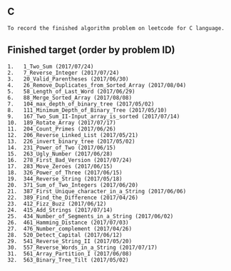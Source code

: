 ## C  
    To record the finished algorithm problem on leetcode for C language.  
  
## Finished target (order by problem ID)    
	1.	 1_Two_Sum (2017/07/24)  
	2.	 7_Reverse_Integer (2017/07/24)  
	3.	 20_Valid_Parentheses (2017/06/30)  
	4.	 26_Remove_Duplicates_from_Sorted_Array (2017/08/04)  
	5.	 58_Length_of_Last_Word (2017/06/29)  
	6.	 88_Merge_Sorted_Array (2017/08/08)  
	7.	 104_max_depth_of_binary_tree (2017/05/02)  
	8.	 111_Minimum_Depth_of_Binary_Tree (2017/05/10)  
	9.	 167_Two_Sum_II-Input_array_is_sorted (2017/07/14)  
	10.	 189_Rotate_Array (2017/07/17)  
	11.	 204_Count_Primes (2017/06/26)   
	12.	 206_Reverse_Linked_List (2017/05/21)  
	13.	 226_invert_binary_tree (2017/05/02)  
	14.	 231_Power_of_Two (2017/06/15)  
	15.	 263_Ugly_Number (2017/06/28)  
	16.	 278_First_Bad_Version (2017/07/24)  
	17.	 283_Move_Zeroes (2017/06/15)  
	18.	 326_Power_of_Three (2017/06/15)  
	19.	 344_Reverse_String (2017/05/18)  
	20.	 371_Sum_of_Two_Integers (2017/06/20)  
	21.	 387_First_Unique_character_in_a_String (2017/06/06)  
	22.	 389_Find_the_Difference (2017/04/26)  
	23.	 412_Fizz_Buzz (2017/06/12)  
	24.	 415_Add_Strings (2017/07/14)  
	25.	 434_Number_of_Segments_in_a_String (2017/06/02)  
	26.	 461_Hamming_Distance (2017/07/03)  
	27.	 476_Number_complement (2017/04/26)  
	28.	 520_Detect_Capital (2017/06/12)  
	29.	 541_Reverse_String_II (2017/05/20)  
	30.	 557_Reverse_Words_in_a_String (2017/07/17)  
	31.	 561_Array_Partition_I (2017/06/08)  
	32.	 563_Binary_Tree_Tilt (2017/05/02)   
  
